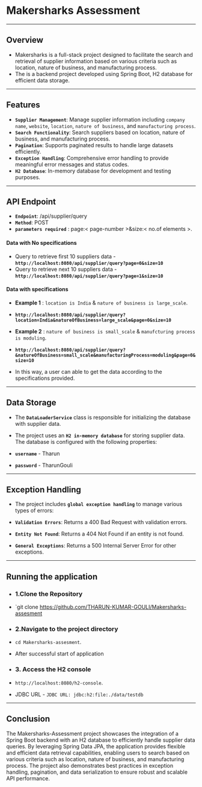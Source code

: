 # Makersharks Assessment
***

## Overview
* Makersharks is a full-stack project designed to facilitate the search and retrieval of supplier information based on various criteria such as location, nature of business, and manufacturing process.
* The is a backend project developed using Spring Boot, H2 database for efficient data storage.

***

## Features
* **`Supplier Management`**: Manage supplier information including `company name`, `website`, `location`, `nature of business`, and `manufacturing process`.
* **`Search Functionality`**: Search suppliers based on location, nature of business, and manufacturing process.
* **`Pagination`**: Supports paginated results to handle large datasets efficiently.
* **`Exception Handling`**: Comprehensive error handling to provide meaningful error messages and status codes.
* **`H2 Database`**: In-memory database for development and testing purposes.

***

## API Endpoint
* **`Endpoint`**: /api/supplier/query
* **`Method`**: POST
* **`parameters required`** : page:< page-number >&size:< no.of elements >.

#### Data with No specifications

* Query to retrieve first 10 suppliers data - **`http://localhost:8080/api/supplier/query?page=0&size=10`**
* Query to retrieve next 10 suppliers data - **`http://localhost:8080/api/supplier/query?page=1&size=10`**

#### Data with specifications
* **Example 1** : `location is India` & `nature of business is large_scale`.
* **`http://localhost:8080/api/supplier/query?location=India&natureOfBusiness=large_scale&page=0&size=10`**

* **Example 2** : `nature of business is small_scale` & `manufcturing process is moduling`.
* **`http://localhost:8080/api/supplier/query?&natureOfBusiness=small_scale&manufacturingProcess=moduling&page=0&size=10`**

* In this way, a user can able to get the data according to the specifications provided.

***

## Data Storage
* The **`DataLoaderService`** class is responsible for initializing the database with supplier data.

* The project uses an **`H2 in-memory database`** for storing supplier data. The database is configured with the following properties:
* **`username`** - Tharun
* **`password`** - TharunGouli

***

## Exception Handling
* The project includes **`global exception handling`** to manage various types of errors:

* **`Validation Errors`**: Returns a 400 Bad Request with validation errors.
* **`Entity Not Found`**: Returns a 404 Not Found if an entity is not found.
* **`General Exceptions`**: Returns a 500 Internal Server Error for other exceptions.

***

## Running the application
* ### 1.Clone the Repository
* `git clone https://github.com/THARUN-KUMAR-GOULI/Makersharks-assesment

* ### 2.Navigate to the project directory
* `cd Makersharks-assesment`.

* After successful start of application

* ### 3. Access the H2 console
* `http://localhost:8080/h2-console`.
* JDBC URL - `JDBC URL: jdbc:h2:file:./data/testdb`

***

## Conclusion
The Makersharks-Assessment project showcases the integration of a Spring Boot backend with an H2 database to efficiently handle supplier data queries. By leveraging Spring Data JPA, the application provides flexible and efficient data retrieval capabilities, enabling users to search based on various criteria such as location, nature of business, and manufacturing process. The project also demonstrates best practices in exception handling, pagination, and data serialization to ensure robust and scalable API performance.




